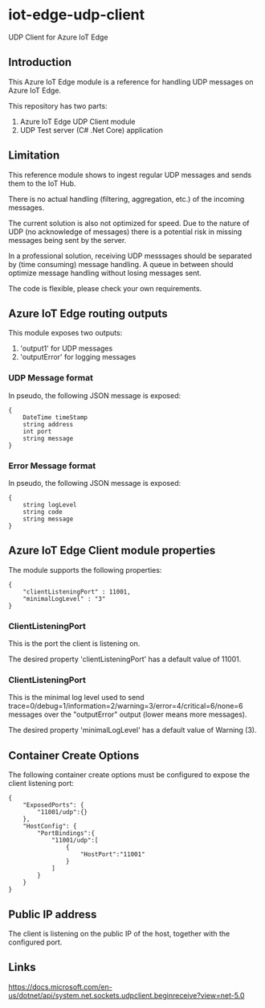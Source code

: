 # iot-edge-udp-client
UDP Client for Azure IoT Edge

## Introduction

This Azure IoT Edge module is a reference for handling UDP messages on Azure IoT Edge.

This repository has two parts:

1. Azure IoT Edge UDP Client module
2. UDP Test server (C# .Net Core) application 

## Limitation

This reference module shows to ingest regular UDP messages and sends them to the IoT Hub.

There is no actual handling (filtering, aggregation, etc.) of the incoming messages.

The current solution is also not optimized for speed. Due to the nature of UDP (no acknowledge of messages) there is a potential risk in missing messages being sent by the server. 

In a professional solution, receiving UDP messsages should be separated by (time consuming) message handling. A queue in between should optimize message handling without losing messages sent. 

The code is flexible, please check your own requirements.

## Azure IoT Edge routing outputs

This module exposes two outputs:

1. 'output1' for UDP messages
2. 'outputError' for logging messages

### UDP Message format

In pseudo, the following JSON message is exposed:

```
{
    DateTime timeStamp 
    string address
    int port
    string message
}
```

### Error Message format

In pseudo, the following JSON message is exposed:

```
{
    string logLevel
    string code
    string message
}
```

## Azure IoT Edge Client module properties

The module supports the following properties: 


```
{
    "clientListeningPort" : 11001,
    "minimalLogLevel" : "3"
}
```
### ClientListeningPort 

This is the port the client is listening on.

The desired property 'clientListeningPort' has a default value of 11001.

### ClientListeningPort 

This is the minimal log level used to send trace=0/debug=1/information=2/warning=3/error=4/critical=6/none=6 messages over the "outputError" output (lower means more messages).

The desired property 'minimalLogLevel' has a default value of Warning (3).

## Container Create Options

The following container create options must be configured to expose the client listening port:

```
{
    "ExposedPorts": { 
        "11001/udp":{}
    },
    "HostConfig": {
        "PortBindings":{
            "11001/udp":[ 
                {
                    "HostPort":"11001"
                }
            ]
        }
    }
}
```

## Public IP address

The client is listening on the public IP of the host, together with the configured port.

## Links

https://docs.microsoft.com/en-us/dotnet/api/system.net.sockets.udpclient.beginreceive?view=net-5.0

